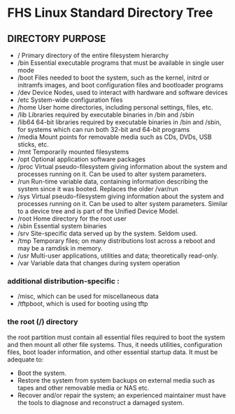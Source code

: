# FHS Linux Standard Directory Tree
## DIRECTORY	PURPOSE
* /	Primary directory of the entire filesystem hierarchy
* /bin	Essential executable programs that must be available in single user mode
* /boot	Files needed to boot the system, such as the kernel, initrd or initramfs images, and boot configuration files and bootloader programs
* /dev	Device Nodes, used to interact with hardware and software devices
* /etc	System-wide configuration files
* /home	User home directories, including personal settings, files, etc.
* /lib	Libraries required by executable binaries in /bin and /sbin
* /lib64	64-bit libraries required by executable binaries in /bin and /sbin, for systems which can run both 32-bit and 64-bit programs
* /media	Mount points for removable media such as CDs, DVDs, USB sticks, etc.
* /mnt	Temporarily mounted filesystems
* /opt	Optional application software packages
* /proc	Virtual pseudo-filesystem giving information about the system and processes running on it. Can be used to alter system parameters.
* /run	Run-time variable data, containing information describing the system since it was booted. Replaces the older /var/run
* /sys	Virtual pseudo-filesystem giving information about the system and processes running on it. Can be used to alter system parameters. Similar to a device tree and is part of the Unified Device Model.
* /root	Home directory for the root user
* /sbin	Essential system binaries
* /srv	Site-specific data served up by the system. Seldom used.
* /tmp	Temporary files; on many distributions lost across a reboot and may be a ramdisk in memory.
* /usr	Multi-user applications, utilities and data; theoretically read-only.
* /var	Variable data that changes during system operation

### additional distribution-specific :
* /misc, which can be used for miscellaneous data
* /tftpboot, which is used for booting using tftp
 
### the root (/) directory
the root partition must contain all essential files required to boot the system and then mount all other file systems.
Thus, it needs utilities, configuration files, boot loader information, and other essential startup data.
It must be adequate to:

* Boot the system.​
* Restore the system from system backups on external media such as tapes and other removable media or NAS etc.​
* Recover and/or repair the system; an experienced maintainer must have the tools to diagnose and reconstruct a damaged system.


  
